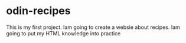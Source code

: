 # odin-recipes
This is my first project.
Iam going to create a websie about recipes.
Iam going to put my HTML knowledge into practice